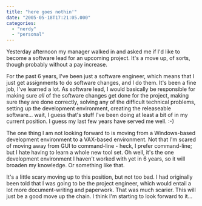 ```yaml
---
title: "here goes nothin'"
date: "2005-05-18T17:21:05.000"
categories: 
  - "nerdy"
  - "personal"
---
```


Yesterday afternoon my manager walked in and asked me if I'd like to become a software lead for an upcoming project. It's a move up, of sorts, though probably without a pay increase.

For the past 6 years, I've been just a software engineer, which means that I just get assignments to do software changes, and I do them. It's been a fine job, I've learned a lot. As software lead, I would basically be responsible for making sure _all_ of the software changes get done for the project, making sure they are done correctly, solving any of the difficult technical problems, setting up the development environment, creating the releaseable software... wait, I guess that's stuff I've been doing at least a bit of in my current position. I guess my last few years have served me well. :-)

The one thing I am not looking forward to is moving from a Windows-based development environment to a VAX-based environment. Not that I'm scared of moving away from GUI to command-line - heck, I prefer command-line; but I hate having to learn a whole new tool set. Oh well, it's the one development environment I haven't worked with yet in 6 years, so it will broaden my knowledge. Or something like that.

It's a little scary moving up to this position, but not too bad. I had originally been told that I was going to be the project engineer, which would entail a lot more document-writing and paperwork. That was much scarier. This will just be a good move up the chain. I think I'm starting to look forward to it...
